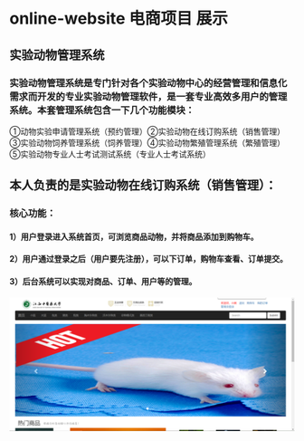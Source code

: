 # online-website 电商项目 展示
## 实验动物管理系统
### 实验动物管理系统是专门针对各个实验动物中心的经营管理和信息化需求而开发的专业实验动物管理软件，是一套专业高效多用户的管理系统。本套管理系统包含一下几个功能模块：
①动物实验申请管理系统（预约管理）②实验动物在线订购系统（销售管理）③实验动物饲养管理系统（饲养管理）④实验动物繁殖管理系统（繁殖管理）⑤实验动物专业人士考试测试系统（专业人士考试系统）

## 本人负责的是实验动物在线订购系统（销售管理）：
### 核心功能：
#### 1）用户登录进入系统首页，可浏览商品动物，并将商品添加到购物车。
#### 2）用户通过登录之后（用户要先注册），可以下订单，购物车查看、订单提交。
#### 3）后台系统可以实现对商品、订单、用户等的管理。

![系统首页](https://github.com/qiang5201/online-website/blob/master/img/%E9%A6%96%E9%A1%B5.png) 
